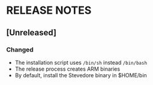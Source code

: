 # RELEASE NOTES

## [Unreleased]

### Changed

- The installation script uses `/bin/sh` instead `/bin/bash`
- The release process creates ARM binaries
- By default, install the Stevedore binary in $HOME/bin
